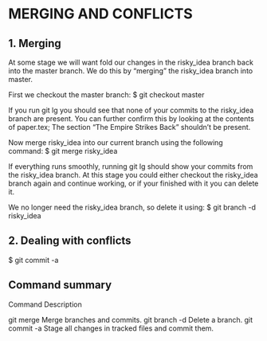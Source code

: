 # MERGING AND CONFLICTS


## 1. Merging

At some stage we will want fold our changes in the risky_idea branch back into the master branch. We do
this by “merging” the risky_idea branch into master.

First we checkout the master branch:
$ git checkout master

If you run git lg you should see that none of your commits to the risky_idea branch are present. You can
further confirm this by looking at the contents of paper.tex; The section “The Empire Strikes Back” shouldn’t
be present.

Now merge risky_idea into our current branch using the following command:
$ git merge risky_idea

If everything runs smoothly, running git lg should show your commits from the risky_idea branch.
At this stage you could either checkout the risky_idea branch again and continue working, or if your finished
with it you can delete it.

We no longer need the risky_idea branch, so delete it using:
$ git branch -d risky_idea


## 2. Dealing with conflicts

$ git commit -a



## Command summary

Command                            Description

git merge                          Merge branches and commits.
git branch -d                      Delete a branch.
git commit -a                      Stage all changes in tracked files and commit them. 


